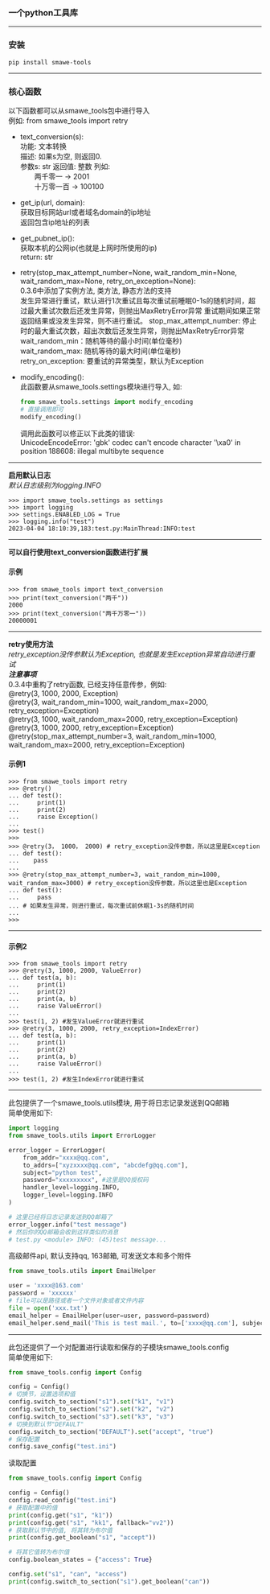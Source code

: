 ### 一个python工具库

---

### **安装**

```text
pip install smawe-tools
```
---

### **核心函数**
以下函数都可以从smawe_tools包中进行导入  
例如: from smawe_tools import retry
- text_conversion(s):  
    功能: 文本转换  
    描述: 如果s为空, 则返回0.  
    参数s: str
    返回值: 整数
    列如:  
        &ensp;&ensp;&ensp;&ensp;两千零一 -> 2001  
        &ensp;&ensp;&ensp;&ensp;十万零一百 -> 100100


- get_ip(url, domain):  
    获取目标网站url或者域名domain的ip地址  
    返回包含ip地址的列表


- get_pubnet_ip():  
    获取本机的公网ip(也就是上网时所使用的ip)  
    return: str


- retry(stop_max_attempt_number=None, wait_random_min=None, wait_random_max=None, retry_on_exception=None):  
    0.3.6中添加了实例方法, 类方法, 静态方法的支持  
    发生异常进行重试，默认进行1次重试且每次重试前睡眠0-1s的随机时间，超过最大重试次数后还发生异常，则抛出MaxRetryError异常 
    重试期间如果正常返回结果或没发生异常，则不进行重试。
    stop_max_attempt_number: 停止时的最大重试次数，超出次数后还发生异常，则抛出MaxRetryError异常  
    wait_random_min：随机等待的最小时间(单位毫秒)  
    wait_random_max: 随机等待的最大时间(单位毫秒)  
    retry_on_exception: 要重试的异常类型，默认为Exception
  
- modify_encoding():   
    此函数要从smawe_tools.settings模块进行导入, 如: 
    ~~~ python
    from smawe_tools.settings import modify_encoding 
    # 直接调用即可
    modify_encoding()  
    ~~~
    调用此函数可以修正以下此类的错误:  
    UnicodeEncodeError: 'gbk' codec can't encode character '\xa0' in position 188608: illegal multibyte sequence
    
---

**启用默认日志**  
*默认日志级别为logging.INFO*

    >>> import smawe_tools.settings as settings
    >>> import logging
    >>> settings.ENABLED_LOG = True
    >>> logging.info("test")
    2023-04-04 18:10:39,183:test.py:MainThread:INFO:test

---
**可以自行使用text_conversion函数进行扩展**

#### 示例

    >>> from smawe_tools import text_conversion
    >>> print(text_conversion("两千"))
    2000
    >>> print(text_conversion("两千万零一"))
    20000001

---
**retry使用方法**  
*retry_exception没传参默认为Exception, 也就是发生Exception异常自动进行重试*<br>
***注意事项***  
0.3.4中重构了retry函数, 已经支持任意传参，例如:  
@retry(3, 1000, 2000, Exception)   
@retry(3, wait_random_min=1000, wait_random_max=2000, retry_exception=Exception)  
@retry(3, 1000, wait_random_max=2000, retry_exception=Exception)  
@retry(3, 1000, 2000, retry_exception=Exception)  
@retry(stop_max_attempt_number=3, wait_random_min=1000, wait_random_max=2000, retry_exception=Exception)  

#### 示例1

    >>> from smawe_tools import retry
    >>> @retry()
    ... def test():
    ...     print(1)
    ...     print(2)
    ...     raise Exception()
    ...
    >>> test()
    >>>
    >>> @retry(3， 1000， 2000) # retry_exception没传参数，所以这里是Exception
    ... def test():
    ...    pass
    ...
    >>> @retry(stop_max_attempt_number=3, wait_random_min=1000, wait_random_max=3000) # retry_exception没传参数，所以这里也是Exception
    ... def test():
    ...     pass
    ... # 如果发生异常，则进行重试，每次重试前休眠1-3s的随机时间
    ...
    >>>

---
#### 示例2

    >>> from smawe_tools import retry
    >>> @retry(3, 1000, 2000, ValueError)
    ... def test(a, b):
    ...     print(1)
    ...     print(2)
    ...     print(a, b)
    ...     raise ValueError()
    ...
    >>> test(1, 2) #发生ValueError就进行重试
    >>> @retry(3, 1000, 2000, retry_exception=IndexError)
    ... def test(a, b):
    ...     print(1)
    ...     print(2)
    ...     print(a, b)
    ...     raise ValueError()
    ...
    >>> test(1, 2) #发生IndexError就进行重试

---
此包提供了一个smawe_tools.utils模块, 用于将日志记录发送到QQ邮箱  
简单使用如下:  
```python
import logging
from smawe_tools.utils import ErrorLogger

error_logger = ErrorLogger(
    from_addr="xxxx@qq.com",
    to_addrs=["xyzxxxx@qq.com", "abcdefg@qq.com"],
    subject="python test",
    password="xxxxxxxxx", #这里是QQ授权码
    handler_level=logging.INFO,
    logger_level=logging.INFO
)

# 这里已经将日志记录发送到QQ邮箱了
error_logger.info("test message")
# 然后你的QQ邮箱会收到这样类似的消息
# test.py <module> INFO: (45)test message...
```
高级邮件api, 默认支持qq, 163邮箱, 可发送文本和多个附件  
```python
from smawe_tools.utils import EmailHelper

user = 'xxxx@163.com'
password = 'xxxxxx'
# file可以是路径或者一个文件对象或者文件内容
file = open('xxx.txt')
email_helper = EmailHelper(user=user, password=password)
email_helper.send_mail('This is test mail.', to=['xxxx@qq.com'], subject='python test', file=file, file_name='filename')
```

---
此包还提供了一个对配置进行读取和保存的子模块smawe_tools.config  
简单使用如下:  
```python
from smawe_tools.config import Config

config = Config()
# 切换节，设置选项和值
config.switch_to_section("s1").set("k1", "v1")
config.switch_to_section("s2").set("k2", "v2")
config.switch_to_section("s3").set("k3", "v3")
# 切换到默认节"DEFAULT"
config.switch_to_section("DEFAULT").set("accept", "true")
# 保存配置
config.save_config("test.ini")
```
读取配置

```python
from smawe_tools.config import Config

config = Config()
config.read_config("test.ini")
# 获取配置中的值
print(config.get("s1", "k1"))
print(config.get("s1", "kk1", fallback="vv2"))
# 获取默认节中的值, 将其转为布尔值
print(config.get_boolean("s1", "accept"))

# 将其它值转为布尔值
config.boolean_states = {"access": True}

config.set("s1", "can", "access")
print(config.switch_to_section("s1").get_boolean("can"))
```
